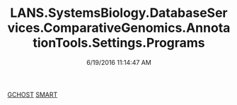 ﻿---
title: LANS.SystemsBiology.DatabaseServices.ComparativeGenomics.AnnotationTools.Settings.Programs
date: 6/19/2016 11:14:47 AM
---

[GCHOST](T-LANS.SystemsBiology.DatabaseServices.ComparativeGenomics.AnnotationTools.Settings.Programs.GCHOST.html)
[SMART](T-LANS.SystemsBiology.DatabaseServices.ComparativeGenomics.AnnotationTools.Settings.Programs.SMART.html)
